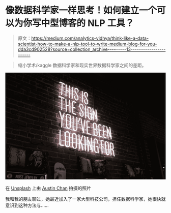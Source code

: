 # 像数据科学家一样思考！如何建立一个可以为你写中型博客的 NLP 工具？

> 原文：<https://medium.com/analytics-vidhya/think-like-a-data-scientist-how-to-make-a-nlp-tool-to-write-medium-blog-for-you-dda3cd902528?source=collection_archive---------13----------------------->

> 缩小学术/kaggle 数据科学家和现实世界数据科学家之间的差距。

![](img/cfe24c1b3a118473b9134c2c5bfe304f.png)

在 [Unsplash](https://unsplash.com?utm_source=medium&utm_medium=referral) 上由 [Austin Chan](https://unsplash.com/@austinchan?utm_source=medium&utm_medium=referral) 拍摄的照片

我和我的朋友聊过，她最近加入了一家大型科技公司，担任数据科学家，她很快就意识到这种方法与……